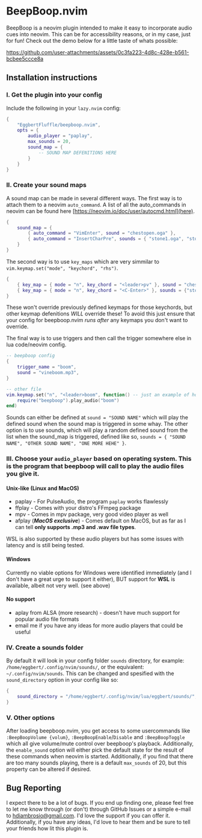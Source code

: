 # BeepBoop.nvim

BeepBoop is a neovim plugin intended to make it easy to incorporate audio cues into neovim. This can be for accessibility reasons, or in my case, just for fun! Check out the demo below for a little taste of whats possible:

https://github.com/user-attachments/assets/0c3fa223-4d8c-428e-b561-bcbee5ccce8a

## Installation instructions

### I. Get the plugin into your config
Include the following in your `lazy.nvim` config:
```lua
{
    "EggbertFluffle/beepboop.nvim",
    opts = {
        audio_player = "paplay",
        max_sounds = 20,
        sound_map = {
            -- SOUND MAP DEFENITIONS HERE
        }
    }
}
```

### II. Create your sound maps
A sound map can be made in several different ways. The first way is to attach them to a neovim `auto_command`. A list of all the auto_commands in neovim can be found here [https://neovim.io/doc/user/autocmd.html](here).
```lua
{
    sound_map = {
        { auto_command = "VimEnter", sound = "chestopen.oga" },
        { auto_command = "InsertCharPre", sounds = { "stone1.oga", "stone2.oga", "stone3.oga" } }
    }
}
```

The second way is to use `key_maps` which are very simmilar to `vim.keymap.set("mode", "keychord", "rhs")`.
```lua
{
    { key_map = { mode = "n", key_chord = "<leader>pv" }, sound = "chestopen.oga" },
    { key_map = { mode = "n", key_chord = "<C-Enter>" }, sounds = {"stone1.oga", "stone2.oga", "stone3.oga", "stone4.oga"} },
}
```
These won't override previously defined keymaps for those keychords, but other keymap defenitions *WILL* override these! To avoid this just ensure that your config for beepboop.nvim *runs after* any keymaps you don't want to override.

The final way is to use triggers and then call the trigger somewhere else in lua code/neovim config.
```lua
-- beepboop config
{
    trigger_name = "boom",
    sound = "vineboom.mp3",
}

-- other file
vim.keymap.set("n", "<leader>boom", function() -- just an example of how it *could* be called
    require("beepboop").play_audio("boom")
end)
```


Sounds can either be defined at `sound = "SOUND NAME"` which will play the defined sound when the sound map is triggered in some whay. The other option is to use sounds, which will play a random defined sound from the list when the sound_map is triggered, defined like so, `sounds = { "SOUND NAME", "OTHER SOUND NAME", "ONE MORE HEHE" }`.

### III. Choose your `audio_player` based on operating system. This is the program that beepboop will call to play the audio files you give it.

#### Unix-like (Linux and MacOS) 

* paplay - For PulseAudio, the program `paplay` works flawlessly
* ffplay - Comes with your distro's FFmpeg package
* mpv - Comes in mpv package, very good video player as well
* afplay (***MacOS exclusive***) - Comes default on MacOS, but as far as I can tell **only supports .mp3 and .wav file types**.

WSL is also supported by these audio players but has some issues with latency and is still being tested.

#### Windows

Currently no viable options for Windows were identified immediately (and I don't have a great urge to support it either), BUT support for **WSL** is available, albeit not very well. (see above)

#### No support
* aplay from ALSA (more research) - doesn't have much support for popular audio file formats
* email me if you have any ideas for more audio players that could be useful

### IV. Create a sounds folder
By default it will look in your config folder `sounds` directory, for example: `/home/eggbert/.config/nvim/sounds/`, or the equivalent: `~/.config/nvim/sounds`. This can be changed and spesified with the `sound_directory` option in your config like so:
```lua
{
    sound_directory = "/home/eggbert/.config/nvim/lua/eggbert/sounds/",
}
```

### V. Other options
After loading beepboop.nvim, you get access to some usercommands like `:BeepBoopVolume {volum}`, `:BeepBoopEnable`/`Disable` and `:BeepBoopToggle` which all give volume/mute control over beepboop's playback. Additionally, the `enable_sound` option will either pick the default state for the result of these commands when neovim is started. Additionally, if you find that there are too many sounds playing, there is a default `max_sounds` of 20, but this property can be altered if desired.

## Bug Reporting
I expect there to be a lot of bugs. If you end up finding one, please feel free to let me know through (or don't) through GitHub Issues or a simple e-mail to hdiambrosio@gmail.com. I'd love the support if you can offer it. Additionally, if you have any ideas, I'd love to hear them and be sure to tell your friends how lit this plugin is.
